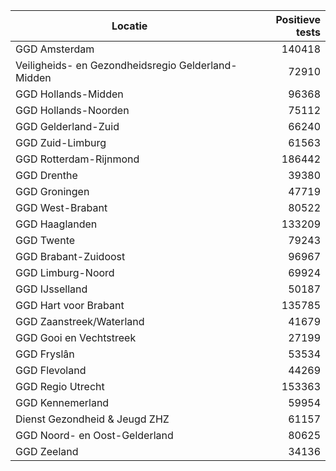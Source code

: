 | Locatie | Positieve tests |
|---------|----------------:|
| GGD Amsterdam                            | 140418 |
| Veiligheids- en Gezondheidsregio Gelderland-Midden | 72910 |
| GGD Hollands-Midden                      | 96368 |
| GGD Hollands-Noorden                     | 75112 |
| GGD Gelderland-Zuid                      | 66240 |
| GGD Zuid-Limburg                         | 61563 |
| GGD Rotterdam-Rijnmond                   | 186442 |
| GGD Drenthe                              | 39380 |
| GGD Groningen                            | 47719 |
| GGD West-Brabant                         | 80522 |
| GGD Haaglanden                           | 133209 |
| GGD Twente                               | 79243 |
| GGD Brabant-Zuidoost                     | 96967 |
| GGD Limburg-Noord                        | 69924 |
| GGD IJsselland                           | 50187 |
| GGD Hart voor Brabant                    | 135785 |
| GGD Zaanstreek/Waterland                 | 41679 |
| GGD Gooi en Vechtstreek                  | 27199 |
| GGD Fryslân                              | 53534 |
| GGD Flevoland                            | 44269 |
| GGD Regio Utrecht                        | 153363 |
| GGD Kennemerland                         | 59954 |
| Dienst Gezondheid & Jeugd ZHZ            | 61157 |
| GGD Noord- en Oost-Gelderland            | 80625 |
| GGD Zeeland                              | 34136 |
